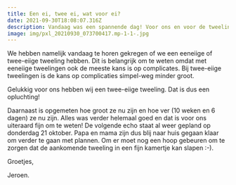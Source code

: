 ```yaml
---
title: Een ei, twee ei, wat voor ei?
date: 2021-09-30T18:08:07.316Z
description: Vandaag was een spannende dag! Voor ons en voor de tweeling.
image: img/pxl_20210930_073700417.mp-1-1-.jpg
---
```

We hebben namelijk vandaag te horen gekregen of we een eeneiige of twee-eiige tweeling hebben. Dit is belangrijk om te weten omdat met eeneiige tweelingen ook de meeste kans is op complicates. Bij twee-eiige tweelingen is de kans op complicaties simpel-weg minder groot.

Gelukkig voor ons hebben wij een twee-eiige tweeling. Dat is dus een opluchting!

Daarnaast is opgemeten hoe groot ze nu zijn en hoe ver (10 weken en 6 dagen) ze nu zijn. Alles was verder helemaal goed en dat is voor ons uiteraard fijn om te weten! De volgende echo staat al weer gepland op donderdag 21 oktober. Papa en mama zijn dus blij naar huis gegaan klaar om verder te gaan met plannen. Om er moet nog een hoop gebeuren om te zorgen dat de aankomende tweeling in een fijn kamertje kan slapen :-).

Groetjes,

Jeroen.